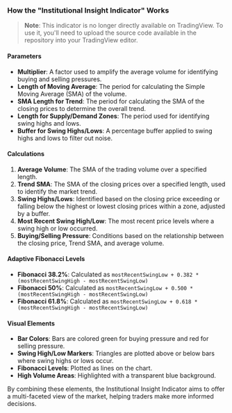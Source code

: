 ### How the "Institutional Insight Indicator" Works

> **Note**: This indicator is no longer directly available on TradingView. To use it, you'll need to upload the source code available in the repository into your TradingView editor.

#### Parameters
- **Multiplier**: A factor used to amplify the average volume for identifying buying and selling pressures.
- **Length of Moving Average**: The period for calculating the Simple Moving Average (SMA) of the volume.
- **SMA Length for Trend**: The period for calculating the SMA of the closing prices to determine the overall trend.
- **Length for Supply/Demand Zones**: The period used for identifying swing highs and lows.
- **Buffer for Swing Highs/Lows**: A percentage buffer applied to swing highs and lows to filter out noise.

#### Calculations
1. **Average Volume**: The SMA of the trading volume over a specified length.
2. **Trend SMA**: The SMA of the closing prices over a specified length, used to identify the market trend.
3. **Swing Highs/Lows**: Identified based on the closing price exceeding or falling below the highest or lowest closing prices within a zone, adjusted by a buffer.
4. **Most Recent Swing High/Low**: The most recent price levels where a swing high or low occurred.
5. **Buying/Selling Pressure**: Conditions based on the relationship between the closing price, Trend SMA, and average volume.

#### Adaptive Fibonacci Levels
- **Fibonacci 38.2%**: Calculated as `mostRecentSwingLow + 0.382 * (mostRecentSwingHigh - mostRecentSwingLow)`
- **Fibonacci 50%**: Calculated as `mostRecentSwingLow + 0.500 * (mostRecentSwingHigh - mostRecentSwingLow)`
- **Fibonacci 61.8%**: Calculated as `mostRecentSwingLow + 0.618 * (mostRecentSwingHigh - mostRecentSwingLow)`

#### Visual Elements
- **Bar Colors**: Bars are colored green for buying pressure and red for selling pressure.
- **Swing High/Low Markers**: Triangles are plotted above or below bars where swing highs or lows occur.
- **Fibonacci Levels**: Plotted as lines on the chart.
- **High Volume Areas**: Highlighted with a transparent blue background.

By combining these elements, the Institutional Insight Indicator aims to offer a multi-faceted view of the market, helping traders make more informed decisions.

